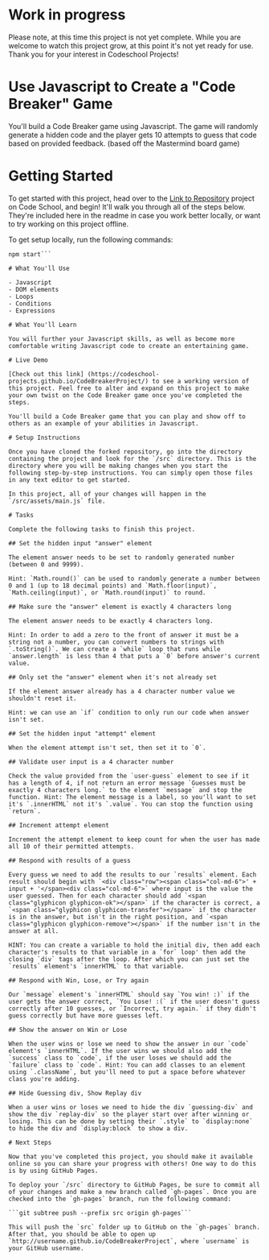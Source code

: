 # Work in progress

Please note, at this time this project is not yet complete. While you are welcome to watch this project grow, at this point it's not yet ready for use. Thank you for your interest in Codeschool Projects!

# Use Javascript to Create a "Code Breaker" Game

You'll build a Code Breaker game using Javascript. The game will randomly generate a hidden code and the player gets 10 attempts to guess that code based on provided feedback. (based off the Mastermind board game)

<!-- Place Screen Shot of game here -->

# Getting Started

To get started with this project, head over to the [Link to Repository](https://www.codeschool.com/projects/CodeBreaker) project on Code School, and begin! It'll walk you through all of the steps below. They're included here in the readme in case you work better locally, or want to try working on this project offline.

To get setup locally, run the following commands:

```npm install
npm start```

# What You'll Use

- Javascript
- DOM elements
- Loops
- Conditions
- Expressions

# What You'll Learn

You will further your Javascript skills, as well as become more comfortable writing Javascript code to create an entertaining game.

# Live Demo

[Check out this link] (https://codeschool-projects.github.io/CodeBreakerProject/) to see a working version of this project. Feel free to alter and expand on this project to make your own twist on the Code Breaker game once you've completed the steps.

You'll build a Code Breaker game that you can play and show off to others as an example of your abilities in Javascript.

# Setup Instructions

Once you have cloned the forked repository, go into the directory containing the project and look for the `/src` directory. This is the directory where you will be making changes when you start the following step-by-step instructions. You can simply open those files in any text editor to get started.

In this project, all of your changes will happen in the `/src/assets/main.js` file.

# Tasks

Complete the following tasks to finish this project.

## Set the hidden input "answer" element

The element answer needs to be set to randomly generated number (between 0 and 9999). 

Hint: `Math.round()` can be used to randomly generate a number between 0 and 1 (up to 18 decimal points) and `Math.floor(input)`, `Math.ceiling(input)`, or `Math.round(input)` to round.

## Make sure the "answer" element is exactly 4 characters long

The element answer needs to be exactly 4 characters long. 

Hint: In order to add a zero to the front of answer it must be a string not a number, you can convert numbers to strings with `.toString()`. We can create a `while` loop that runs while `answer.length` is less than 4 that puts a `0` before answer's current value.

## Only set the "answer" element when it's not already set

If the element answer already has a 4 character number value we shouldn't reset it. 

Hint: we can use an `if` condition to only run our code when answer isn't set.

## Set the hidden input "attempt" element

When the element attempt isn't set, then set it to `0`.

## Validate user input is a 4 character number

Check the value provided from the `user-guess` element to see if it has a length of 4, if not return an error message `Guesses must be exactly 4 characters long.` to the element `message` and stop the function. Hint: The element message is a label, so you'll want to set it's `.innerHTML` not it's `.value`. You can stop the function using `return`.

## Increment attempt element

Increment the attempt element to keep count for when the user has made all 10 of their permitted attempts.

## Respond with results of a guess

Every guess we need to add the results to our `results` element. Each result should begin with `<div class="row"><span class="col-md-6">' + input + '</span><div class="col-md-6">` where input is the value the user guessed. Then for each character should add `<span class="glyphicon glyphicon-ok"></span>` if the character is correct, a `<span class="glyphicon glyphicon-transfer"></span>` if the character is in the answer, but isn't in the right position, and `<span class="glyphicon glyphicon-remove"></span>` if the number isn't in the answer at all. 

HINT: You can create a variable to hold the initial div, then add each character's results to that variable in a `for` loop' then add the closing `div` tags after the loop. After which you can just set the `results` element's `innerHTML` to that variable.

## Respond with Win, Lose, or Try again

Our `message` element's `innerHTML` should say `You win! :)` if the user gets the answer correct, `You Lose! :(` if the user doesn't guess correctly after 10 guesses, or `Incorrect, try again.` if they didn't guess correctly but have more guesses left.

## Show the answer on Win or Lose

When the user wins or lose we need to show the answer in our `code` element's `innerHTML`. If the user wins we should also add the `success` class to `code`, if the user loses we should add the `failure` class to `code`. Hint: You can add classes to an element using `.className`, but you'll need to put a space before whatever class you're adding.

## Hide Guessing div, Show Replay div

When a user wins or loses we need to hide the div `guessing-div` and show the div `replay-div` so the player start over after winning or losing. This can be done by setting their `.style` to `display:none` to hide the div and `display:block` to show a div.

# Next Steps

Now that you've completed this project, you should make it available online so you can share your progress with others! One way to do this is by using GitHub Pages.

To deploy your `/src` directory to GitHub Pages, be sure to commit all of your changes and make a new branch called `gh-pages`. Once you are checked into the `gh-pages` branch, run the following command:

```git subtree push --prefix src origin gh-pages```

This will push the `src` folder up to GitHub on the `gh-pages` branch. After that, you should be able to open up `http://username.github.io/CodeBreakerProject`, where `username` is your GitHub username.
